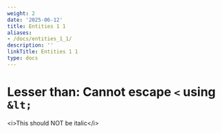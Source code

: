 ```yaml
---
weight: 2
date: '2025-06-12'
title: Entities 1 1
aliases:
- /docs/entities_1_1/
description: ''
linkTitle: Entities 1 1
type: docs
---
```


# Lesser than: Cannot escape `<` using `&lt;`

&lt;i&gt;This should NOT be italic&lt;/i&gt;
